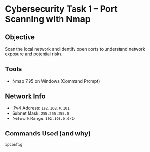 # Cybersecurity Task 1 – Port Scanning with Nmap

##  Objective
Scan the local network and identify open ports to understand network exposure and potential risks.

##  Tools
- Nmap 7.95 on Windows (Command Prompt)

##  Network Info
- IPv4 Address: `192.168.0.101`
- Subnet Mask: `255.255.255.0`
- Network Range: `192.168.0.0/24`

##  Commands Used (and why)
```txt
ipconfig
